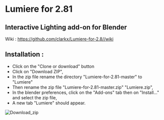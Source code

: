 # Lumiere for 2.81

## Interactive Lighting add-on for Blender 
Wiki : https://github.com/clarkx/Lumiere-for-2.8//wiki

## Installation :
- Click on the "Clone or download" button
- Click on "Download ZIP",
- In the zip file rename the directory "Lumiere-for-2.81-master" to "Lumiere"
- Then rename the zip file "Lumiere-for-2.81-master.zip" "Lumiere.zip",
- In the blender preferences, click on the "Add-ons" tab then on "Install..." and select the zip file,
- A new tab "Lumiere" should appear.

![Download_zip](https://user-images.githubusercontent.com/10100090/66702026-446a1b00-ed03-11e9-9247-45f02a75f5d2.gif)
